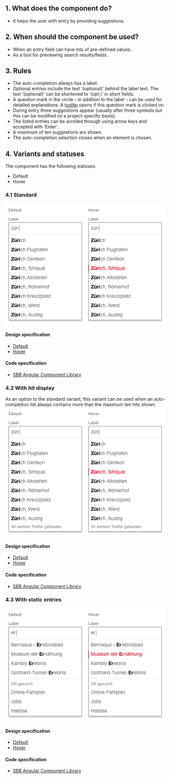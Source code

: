 ## 1. What does the component do?
* It helps the user with entry by providing suggestions.


## 2. When should the component be used?
* When an entry field can have lots of pre-defined values.
* As a tool for previewing search results/fields.


## 3. Rules
* The auto-completion always has a label.
* Optional entries include the text ‘(optional)’ behind the label text. The text ‘(optional)’ can be shortened to ‘(opt.)’ in short fields.
* A question mark in the circle – in addition to the label – can be used for detailed explanations. A [tooltip](https://digital.sbb.ch/en/webapps/components/tooltip) opens if this question mark is clicked on.
* During entry three suggestions appear (usually after three symbols but this can be modified on a project-specific basis).
* The listed entries can be scrolled through using arrow keys and accepted with ‘Enter’.
* A maximum of ten suggestions are shown.
* The auto-completion selection closes when an element is chosen.


## 4. Variants and statuses
The component has the following statuses:
* Default
* Hover

### 4.1 Standard
![Image of the autocomplete component in the standard variant](https://raw.githubusercontent.com/sbb-design-systems/design-system-webapp-documentation/master/documentation/components/autocompletion/images/autocompletion_default.png 'class: image')

#### Design specification
*   [Default](https://sbb.invisionapp.com/d/#/console/17140415/383359152/inspect)
*   [Hover](https://sbb.invisionapp.com/d/#/console/17140415/383359153/inspect)

#### Code specification
* [SBB Angular Component Library](https://sbb-angular.app.sbb.ch/latest/business/components/autocomplete)

### 4.2 With hit display
As an option to the standard variant, this variant can be used when an auto-completion list always contains more than the maximum ten hits shown.
![Image of the autocompletion component with display of hits](https://raw.githubusercontent.com/sbb-design-systems/design-system-webapp-documentation/master/documentation/components/autocompletion/images/autocompletion_overflow.png 'class: image')

#### Design specification
*   [Default](https://sbb.invisionapp.com/d/main#/console/17140415/355318376/inspect)
*   [Hover](https://sbb.invisionapp.com/d/main#/console/17140415/355318377/inspect)

#### Code specification
* [SBB Angular Component Library](https://sbb-angular.app.sbb.ch/latest/business/components/autocomplete)

### 4.3 With static entries
![Image of the autocompletion component with static entries](https://raw.githubusercontent.com/sbb-design-systems/design-system-webapp-documentation/master/documentation/components/autocompletion/images/autocompletion_static.png 'class: image')

#### Design specification
* [Default](https://sbb.invisionapp.com/d/main#/console/17140415/355318378/inspect)
* [Hover](https://sbb.invisionapp.com/d/main#/console/17140415/355318379/inspect)

#### Code specification
* [SBB Angular Component Library](https://sbb-angular.app.sbb.ch/latest/business/components/autocomplete)
